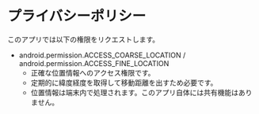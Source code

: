 # プライバシーポリシー

このアプリでは以下の権限をリクエストします。

- android.permission.ACCESS_COARSE_LOCATION / android.permission.ACCESS_FINE_LOCATION
  - 正確な位置情報へのアクセス権限です。
  - 定期的に緯度経度を取得して移動距離を出すため必要です。
  - 位置情報は端末内で処理されます。このアプリ自体には共有機能はありません。
